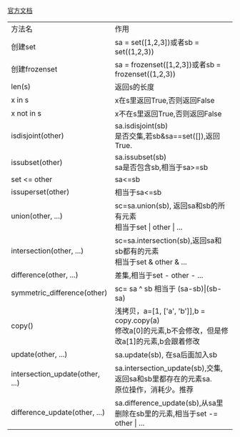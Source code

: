 <a target="_blank" href="https://docs.python.org/2.7/library/stdtypes.html#set-types-set-frozenset">官方文档</a>

<table>
    <tr>
        <td>方法名</td>
        <td>作用</td>
    </tr>
    <tr>
        <td>创建set</td>
        <td>sa = set([1,2,3])或者sb = set((1,2,3))</td>
    </tr>
    <tr>
        <td>创建frozenset</td>
        <td>sa = frozenset([1,2,3])或者sb = frozenset((1,2,3))</td>
    </tr>
    <tr>
        <td>len(s)</td>
        <td>返回s的长度</td>
    </tr>
    <tr>
        <td>x in s</td>
        <td>x在s里返回True,否则返回False</td>
    </tr>
    <tr>
        <td>x not in s</td>
        <td>x不在s里返回True,否则返回False</td>
    </tr>
    <tr>
        <td>isdisjoint(other)</td>
        <td>
        sa.isdisjoint(sb)<br>
        是否交集,若sb&sa==set([]),返回True.
        </td>
    </tr>
    <tr>
        <td>issubset(other)</td>
        <td>sa.issubset(sb)<br>
            sa是否包含sb,相当于sa>=sb   
        </td>
    </tr>
    <tr>
        <td>set <= other</td>
        <td>sa<=sb</td>
    </tr>
    <tr>
        <td>issuperset(other)</td>
        <td>相当于sa<=sb</td>
    </tr>
    <tr>
        <td>union(other, ...)</td>
        <td>sc=sa.union(sb), 返回sa和sb的所有元素<br>相当于set | other | ...</td>
    </tr>
    <tr>
        <td>intersection(other, ...)</td>
        <td>sc=sa.intersection(sb),返回sa和sb都有的元素<br>相当于set & other & ...</td>
    </tr>
    <tr>
        <td>difference(other, ...)</td>
        <td>差集,相当于set - other - ...</td>
    </tr>
    <tr>
        <td>symmetric_difference(other)</td>
        <td>sc= sa ^ sb 相当于 (sa-sb)|(sb-sa) </td>
    </tr>
    <tr>
        <td>copy()</td>
        <td>浅拷贝，a=[1, ['a', 'b']],b = copy.copy(a) <br>
          修改a[0]的元素,b不会修改，但是修改a[1]的元素,b会跟着修改</td>
    </tr>
    <tr>
        <td>update(other, ...)</td>
        <td>sa.update(sb), 在sa后面加入sb</td>
    </tr>
    <tr>
        <td>intersection_update(other, ...)</td>
        <td>
            sa.intersection_update(sb),交集,返回sa和sb里都存在的元素sa.<br>
            原位操作，消耗少。推荐
        </td>
    </tr>
    <tr>
        <td>difference_update(other, ...)</td>
        <td>sa.difference_update(sb),从sa里删除在sb里的元素,相当于set -= other | ...</td>
    </tr>
</table>
    <tr>
        <td></td>
        <td></td>
    </tr>
